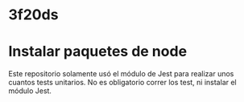 # 3f20ds

# Instalar paquetes de node
Este repositorio solamente usó el módulo de Jest para realizar unos cuantos tests unitarios. No es obligatorio correr los test, ni instalar el módulo Jest.